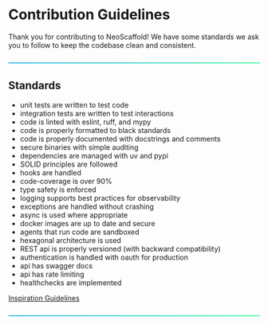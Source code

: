 # Contribution Guidelines

Thank you for contributing to NeoScaffold! We have some standards we ask you to follow to keep the codebase clean and consistent.

![-----------------------------------------------------](pictures/aquadivider.png)

## Standards
  - unit tests are written to test code
  - integration tests are written to test interactions
  - code is linted with eslint, ruff, and mypy
  - code is properly formatted to black standards
  - code is properly documented with docstrings and comments
  - secure binaries with simple auditing
  - dependencies are managed with uv and pypi
  - SOLID principles are followed
  - hooks are handled
  - code-coverage is over 90%
  - type safety is enforced
  - logging supports best practices for observability
  - exceptions are handled without crashing
  - async is used where appropriate
  - docker images are up to date and secure
  - agents that run code are sandboxed
  - hexagonal architecture is used
  - REST api is properly versioned (with backward compatibility)
  - authentication is handled with oauth for production
  - api has swagger docs
  - api has rate limiting
  - healthchecks are implemented

[Inspiration Guidelines](https://farama.org/project_standards)

![-----------------------------------------------------](pictures/aquadivider.png)

